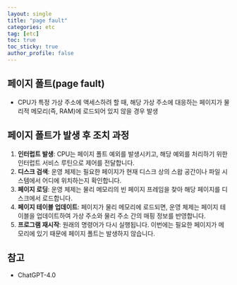 ```yaml
---
layout: single
title: "page fault"
categories: etc
tag: [etc]
toc: true
toc_sticky: true
author_profile: false
---
```

## 페이지 폴트(page fault)

* CPU가 특정 가상 주소에 액세스하려 할 때, 해당 가상 주소에 대응하는 페이지가 물리적 메모리(즉, RAM)에 로드되어 있지 않을 경우 발생



## 페이지 폴트가 발생 후 조치 과정

1. **인터럽트 발생**: CPU는 페이지 폴트 예외를 발생시키고, 해당 예외를 처리하기 위한 인터럽트 서비스 루틴으로 제어를 전달합니다.
2. **디스크 검색**: 운영 체제는 필요한 페이지가 현재 디스크 상의 스왑 공간이나 파일 시스템에서 어디에 위치하는지 확인합니다.
3. **페이지 로딩**: 운영 체제는 물리 메모리의 빈 페이지 프레임을 찾아 해당 페이지를 디스크에서 로드합니다.
4. **페이지 테이블 업데이트**: 페이지가 물리 메모리에 로드되면, 운영 체제는 페이지 테이블을 업데이트하여 가상 주소와 물리 주소 간의 매핑 정보를 반영합니다.
5. **프로그램 재시작**: 원래의 명령어가 다시 실행됩니다. 이번에는 필요한 페이지가 메모리에 있기 때문에 페이지 폴트는 발생하지 않습니다.



## 참고

* ChatGPT-4.0

